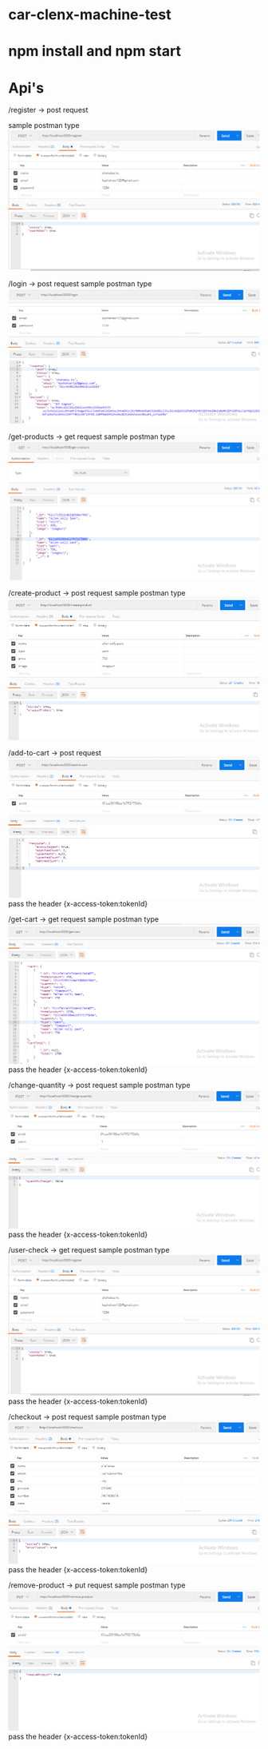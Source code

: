 # car-clenx-machine-test

# npm install and npm start

# Api's

/register -> post request

sample postman type
![alt text](https://github.com/shahabazkc/car-clenx-machine-test/blob/main/api%20samples/register%20api.png)


/login -> post request
sample postman type
![alt text](https://github.com/shahabazkc/car-clenx-machine-test/blob/main/api%20samples/login%20post%20api.png)



/get-products -> get request
sample postman type
![alt text](https://github.com/shahabazkc/car-clenx-machine-test/blob/main/api%20samples/get%20products%20api.png)



/create-product -> post request
sample postman type
![alt text](https://github.com/shahabazkc/car-clenx-machine-test/blob/main/api%20samples/create-product%20api.png)



/add-to-cart -> post request ![alt text](https://github.com/shahabazkc/car-clenx-machine-test/blob/986b998ea437310f11a21287ff698027c66c70af/api%20samples/add%20to%20cart%20api.png)
pass the header {x-access-token:tokenId}



/get-cart -> get request
sample postman type
![alt text](https://github.com/shahabazkc/car-clenx-machine-test/blob/main/api%20samples/get%20cart%20items%20api.png)
pass the header {x-access-token:tokenId}


/change-quantity -> post request
sample postman type
![alt text](https://github.com/shahabazkc/car-clenx-machine-test/blob/main/api%20samples/quantity%20change%20api.png)
pass the header {x-access-token:tokenId}



/user-check -> get request
sample postman type
![alt text](https://github.com/shahabazkc/car-clenx-machine-test/blob/main/api%20samples/register%20api.png)
pass the header {x-access-token:tokenId}



/checkout -> post request
sample postman type
![alt text](https://github.com/shahabazkc/car-clenx-machine-test/blob/main/api%20samples/checkout%20api.png)
pass the header {x-access-token:tokenId}



/remove-product -> put request
sample postman type
![alt text](https://github.com/shahabazkc/car-clenx-machine-test/blob/main/api%20samples/remove%20cart%20producct%20api.png)
pass the header {x-access-token:tokenId}

